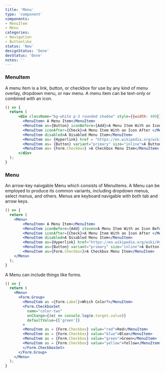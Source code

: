 ```yaml
---
title: 'Menu'
type: 'component'
components:
- MenuItem
- Menu
categories:
- Navigation
- Buttonlike
status: 'New'
designStatus: 'Done'
devStatus: 'Done'
notes: ''
---
```


### MenuItem

A menu item is a link, button, or checkbox for use by any kind of menu overlay, dropdown menu, or nav menu. A menu item can be text-only or combined with an icon.

```jsx live
() => {
  return (
      <div className="bg-white p-3 rounded shadow" style={{width: 400}}>
        <MenuItem> A Menu Item</MenuItem>
        <MenuItem as={Button} iconBefore={Add}>A Menu Item With an Icon Before</MenuItem>
        <MenuItem iconAfter={Check}>A Menu Item With an Icon After </MenuItem>
        <MenuItem disabled>A Disabled Menu Item</MenuItem>
        <MenuItem as= {Hyperlink} href = "https://en.wikipedia.org/wiki/Hyperlink">A Link Menu Item</MenuItem>
        <MenuItem as= {Button} variant="primary" size="inline">A Button Menu Item</MenuItem>
        <MenuItem as= {Form.Checkbox} >A Checkbox Menu Item</MenuItem>
      </div>
  );
}
```

### Menu

An arrow-key naivgable Menu which consists of MenuItems. A Menu can be employed to produce its common variants, including dropdown menus, select menus, and others. Menus are keyboard navigable with both tab and arrow keys.

```jsx live
() => {
  return (
    <Menu>
        <MenuItem> A Menu Item</MenuItem>
        <MenuItem iconBefore={Add} stoven>A Menu Item With an Icon Before</MenuItem>
        <MenuItem iconAfter={Check}>A Menu Item With an Icon After </MenuItem>
        <MenuItem disabled>A Disabled Menu Item</MenuItem>
        <MenuItem as={Hyperlink} href="https://en.wikipedia.org/wiki/Hyperlink">A Link Menu Item</MenuItem>
        <MenuItem as={Button} variant="primary" size="inline">A Button Menu Item</MenuItem>
        <MenuItem as={Form.Checkbox}>A Checkbox Menu Item</MenuItem>
    </Menu>
  );
}
```

A Menu can include things like forms.

```jsx live
() => {
  return (
    <Menu>
      <Form.Group>
        <MenuItem as ={Form.Label}>Which Color?</MenuItem>
        <Form.CheckboxSet
          name="color-two"
          onChange={(e) => console.log(e.target.value)}
          defaultValue={['green']}
        >
        <MenuItem as = {Form.Checkbox} value="red">Red</MenuItem>
        <MenuItem as = {Form.Checkbox} value="blue">Blue</MenuItem>
        <MenuItem as = {Form.Checkbox} value="green">Green</MenuItem>
        <MenuItem as = {Form.Checkbox} value="yellow">Yellow</MenuItem>
        </Form.CheckboxSet>
      </Form.Group>
    </Menu>
  );
}
```